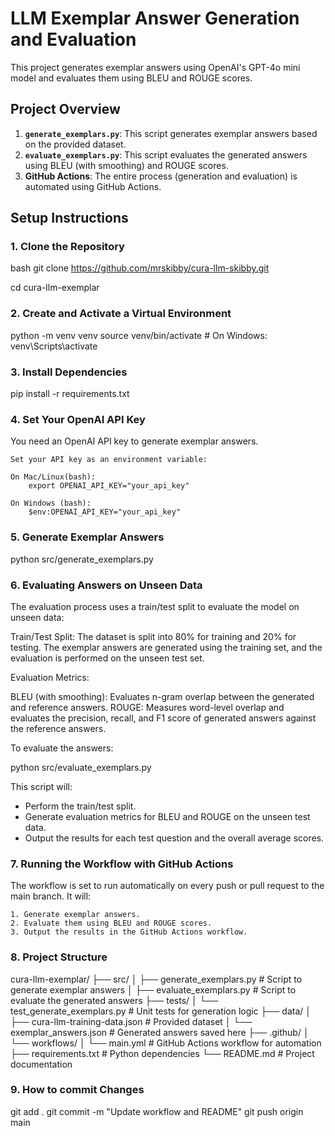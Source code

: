 # LLM Exemplar Answer Generation and Evaluation

This project generates exemplar answers using OpenAI's GPT-4o mini model and evaluates them using BLEU and ROUGE scores.

## Project Overview

1. **`generate_exemplars.py`**: This script generates exemplar answers based on the provided dataset.
2. **`evaluate_exemplars.py`**: This script evaluates the generated answers using BLEU (with smoothing) and ROUGE scores.
3. **GitHub Actions**: The entire process (generation and evaluation) is automated using GitHub Actions.

## Setup Instructions

### 1. Clone the Repository

bash
git clone https://github.com/mrskibby/cura-llm-skibby.git

cd cura-llm-exemplar


### 2. Create and Activate a Virtual Environment

python -m venv venv
source venv/bin/activate  # On Windows: venv\Scripts\activate

### 3. Install Dependencies

pip install -r requirements.txt

### 4. Set Your OpenAI API Key

You need an OpenAI API key to generate exemplar answers.

    Set your API key as an environment variable:

    On Mac/Linux(bash):
        export OPENAI_API_KEY="your_api_key"

    On Windows (bash):
        $env:OPENAI_API_KEY="your_api_key"

### 5. Generate Exemplar Answers

python src/generate_exemplars.py

### 6. Evaluating Answers on Unseen Data

The evaluation process uses a train/test split to evaluate the model on unseen data:

Train/Test Split: The dataset is split into 80% for training and 20% for testing. The exemplar answers are generated using the training set, and the evaluation is performed on the unseen test set.

Evaluation Metrics:

BLEU (with smoothing): Evaluates n-gram overlap between the generated and reference answers.
ROUGE: Measures word-level overlap and evaluates the precision, recall, and F1 score of generated answers against the reference answers.

To evaluate the answers:

python src/evaluate_exemplars.py

This script will:

- Perform the train/test split.
- Generate evaluation metrics for BLEU and ROUGE on the unseen test data.
- Output the results for each test question and the overall average scores.

### 7. Running the Workflow with GitHub Actions
The workflow is set to run automatically on every push or pull request to the main branch. It will:

    1. Generate exemplar answers.
    2. Evaluate them using BLEU and ROUGE scores.
    3. Output the results in the GitHub Actions workflow.

### 8. Project Structure

cura-llm-exemplar/
├── src/
│   ├── generate_exemplars.py  # Script to generate exemplar answers
│   ├── evaluate_exemplars.py  # Script to evaluate the generated answers
├── tests/
│   └── test_generate_exemplars.py  # Unit tests for generation logic
├── data/
│   ├── cura-llm-training-data.json  # Provided dataset
│   └── exemplar_answers.json  # Generated answers saved here
├── .github/
│   └── workflows/
│       └── main.yml  # GitHub Actions workflow for automation
├── requirements.txt  # Python dependencies
└── README.md  # Project documentation

### 9. How to commit Changes

git add .
git commit -m "Update workflow and README"
git push origin main


